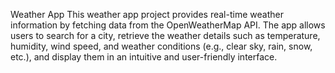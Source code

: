 Weather App 
This weather app project provides real-time weather information by fetching data from the OpenWeatherMap API. The app allows users to search for a city, retrieve the weather details such as temperature, humidity, wind speed, and weather conditions (e.g., clear sky, rain, snow, etc.), and display them in an intuitive and user-friendly interface. 
